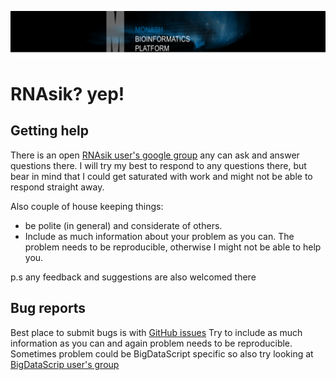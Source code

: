 
![mbp-banner](images/mbp_banner.png)

# RNAsik? yep!

## Getting help

There is an open [RNAsik user's google group](https://groups.google.com/forum/#!forum/rnasik) any can ask and answer
questions there. I will try my best to respond to any questions there, but bear in mind that I could get saturated with work
and might not be able to respond straight away.

Also couple of house keeping things:

- be polite (in general) and considerate of others.
- Include as much information about your problem as you can.
The problem needs to be reproducible, otherwise I might not be able to help you.

p.s any feedback and suggestions are also welcomed there

## Bug reports

Best place to submit bugs is with [GitHub issues](https://github.com/MonashBioinformaticsPlatform/RNAsik-pipe/issues)
Try to include as much information as you can and again problem needs to be reproducible. Sometimes problem could be 
BigDataScript specific so also try looking at [BigDataScrip user's group](https://groups.google.com/forum/#!forum/bigdatascript-users)
